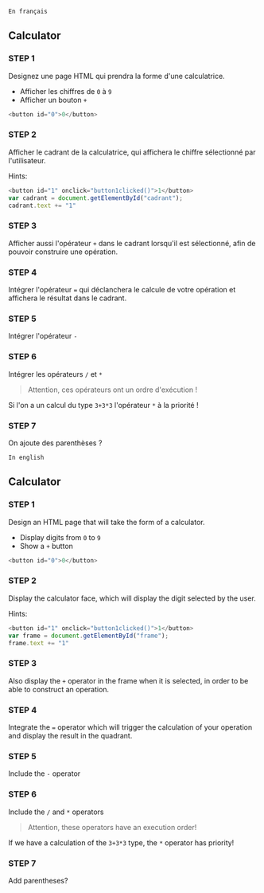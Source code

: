 `En français`

## Calculator

### STEP 1

Designez une page HTML qui prendra la forme d'une calculatrice. 
- Afficher les chiffres de `0` à `9`
- Afficher un bouton `+`

```javascript
<button id="0">0</button>
```

### STEP 2

Afficher le cadrant de la calculatrice, qui affichera le chiffre sélectionné par l'utilisateur.

Hints:

```javascript
<button id="1" onclick="button1clicked()">1</button>
var cadrant = document.getElementById("cadrant");
cadrant.text += "1"
```

### STEP 3

Afficher aussi l'opérateur `+` dans le cadrant lorsqu'il est sélectionné, afin de pouvoir construire une opération.

### STEP 4

Intégrer l'opérateur `=` qui déclanchera le calcule de votre opération et affichera le résultat dans le cadrant.

### STEP 5

Intégrer l'opérateur `-`

### STEP 6

Intégrer les opérateurs `/` et `*`

> Attention, ces opérateurs ont un ordre d'exécution !

Si l'on a un calcul du type `3+3*3` l'opérateur `*` à la priorité !

### STEP 7

On ajoute des parenthèses ?

`In english`

## Calculator

### STEP 1

Design an HTML page that will take the form of a calculator.
- Display digits from `0` to `9`
- Show a `+` button

```javascript
<button id="0">0</button>
```

### STEP 2

Display the calculator face, which will display the digit selected by the user.

Hints:

```javascript
<button id="1" onclick="button1clicked()">1</button>
var frame = document.getElementById("frame");
frame.text += "1"
```

### STEP 3

Also display the `+` operator in the frame when it is selected, in order to be able to construct an operation.

### STEP 4

Integrate the `=` operator which will trigger the calculation of your operation and display the result in the quadrant.

### STEP 5

Include the `-` operator

### STEP 6

Include the `/` and `*` operators

> Attention, these operators have an execution order!

If we have a calculation of the `3+3*3` type, the `*` operator has priority!

### STEP 7

Add parentheses?